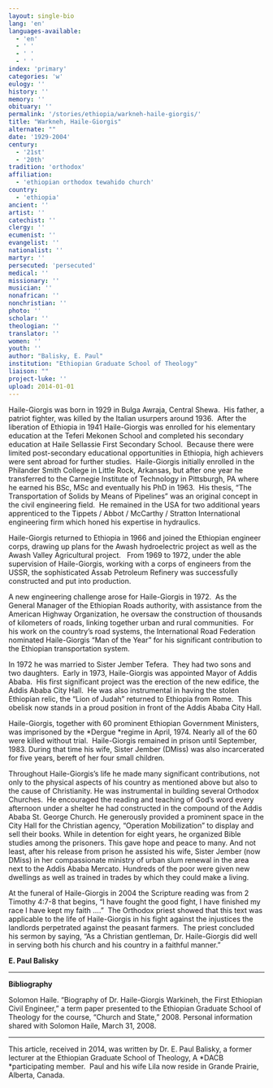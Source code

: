 ```yaml
---
layout: single-bio
lang: 'en'
languages-available:
  - 'en'
  - ' '
  - ' '
  - ' '
index: 'primary'
categories: 'w'
eulogy: ''
history: ''
memory: ''
obituary: ''
permalink: '/stories/ethiopia/warkneh-haile-giorgis/'
title: "Warkneh, Haile-Giorgis"
alternate: ""
date: '1929-2004'
century:
  - '21st'
  - '20th'
tradition: 'orthodox'
affiliation:
  - 'ethiopian orthodox tewahido church'
country:
  - 'ethiopia'
ancient: ''
artist: ''
catechist: ''
clergy: ''
ecumenist: ''
evangelist: ''
nationalist: ''
martyr: ''
persecuted: 'persecuted'
medical: ''
missionary: ''
musician: ''
nonafrican: ''
nonchristian: ''
photo: ''
scholar: ''
theologian: ''
translator: ''
women: ''
youth: ''
author: "Balisky, E. Paul"
institution: "Ethiopian Graduate School of Theology"
liaison: ""
project-luke: ''
upload: 2014-01-01
---
```




Haile-Giorgis was born in 1929 in Bulga Awraja, Central Shewa.  His father, a patriot fighter, was killed by the Italian usurpers around 1936.  After the liberation of Ethiopia in 1941 Haile-Giorgis was enrolled for his elementary education at the Teferi Mekonen School and completed his secondary education at Haile Sellassie First Secondary School.  Because there were limited post-secondary educational opportunities in Ethiopia, high achievers were sent abroad for further studies.  Haile-Giorgis initially enrolled in the Philander Smith College in Little Rock, Arkansas, but after one year he transferred to the Carnegie Institute of Technology in Pittsburgh, PA where he earned his BSc, MSc and eventually his PhD in 1963.  His thesis, &ldquo;The Transportation of Solids by Means of Pipelines&rdquo; was an original concept in the civil engineering field.  He remained in the USA for two additional years apprenticed to the Tippets / Abbot / McCarthy / Stratton International engineering firm which honed his expertise in hydraulics.

Haile-Giorgis returned to Ethiopia in 1966 and joined the Ethiopian engineer corps, drawing up plans for the Awash hydroelectric project as well as the Awash Valley Agricultural project.   From 1969 to 1972, under the able supervision of Haile-Giorgis, working with a corps of engineers from the USSR, the sophisticated Assab Petroleum Refinery was successfully constructed and put into production.

A new engineering challenge arose for Haile-Giorgis in 1972.  As the General Manager of the Ethiopian Roads authority, with assistance from the American Highway Organization, he oversaw the construction of thousands of kilometers of roads, linking together urban and rural communities.  For his work on the country&rsquo;s road systems, the International Road Federation nominated Haile-Giorgis &ldquo;Man of the Year&rdquo; for his significant contribution to the Ethiopian transportation system.

In 1972 he was married to Sister Jember Tefera.  They had two sons and two daughters.  Early in 1973, Haile-Giorgis was appointed Mayor of Addis Ababa.  His first significant project was the erection of the new edifice, the Addis Ababa City Hall.  He was also instrumental in having the stolen Ethiopian relic, the &ldquo;Lion of Judah&rdquo; returned to Ethiopia from Rome.  This obelisk now stands in a proud position in front of the Addis Ababa City Hall.

Haile-Giorgis, together with 60 prominent Ethiopian Government Ministers, was imprisoned by the *Dergue *regime in April, 1974. Nearly all of the 60 were killed without trial.  Haile-Giorgis remained in prison until September, 1983. During that time his wife, Sister Jember (DMiss) was also incarcerated for five years, bereft of her four small children.

Throughout Haile-Giorgis&rsquo;s life he made many significant contributions, not only to the physical aspects of his country as mentioned above but also to the cause of Christianity. He was instrumental in building several Orthodox Churches.  He encouraged the reading and teaching of God&rsquo;s word every afternoon under a shelter he had constructed in the compound of the Addis Ababa St. George Church. He generously provided a prominent space in the City Hall for the Christian agency, &ldquo;Operation Mobilization&rdquo; to display and sell their books. While in detention for eight years, he organized Bible studies among the prisoners. This gave hope and peace to many. And not least, after his release from prison he assisted his wife, Sister Jember (now DMiss) in her compassionate ministry of urban slum renewal in the area next to the Addis Ababa Mercato. Hundreds of the poor were given new dwellings as well as trained in trades by which they could make a living.

At the funeral of Haile-Giorgis in 2004 the Scripture reading was from 2 Timothy 4:7-8 that begins, &ldquo;I have fought the good fight, I have finished my race I have kept my faith ....&rdquo;  The Orthodox priest showed that this text was applicable to the life of  Haile-Giorgis in his fight against the injustices the landlords perpetrated against the peasant farmers.  The priest concluded his sermon by saying, &ldquo;As a Christian gentleman, Dr. Haile-Giorgis did well in serving both his church and his country in a faithful manner.&rdquo;

**E. Paul Balisky**

---

**Bibliography**

Solomon Haile. &ldquo;Biography of Dr. Haile-Giorgis Warkineh, the First Ethiopian Civil Engineer,&rdquo; a term paper presented to the Ethiopian Graduate School of Theology for the course, &ldquo;Church and State,&rdquo; 2008.
Personal information shared with Solomon Haile, March 31, 2008.

---

This article, received in 2014, was written by Dr. E. Paul Balisky, a former lecturer at the Ethiopian Graduate School of Theology, A *DACB *participating member.  Paul and his wife Lila now reside in Grande Prairie, Alberta, Canada.
